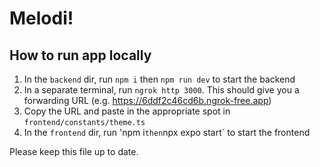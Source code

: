 # Melodi!

## How to run app locally 
1. In the `backend` dir, run `npm i` then `npm run dev` to start the backend
2. In a separate terminal, run `ngrok http 3000`. This should give you a forwarding URL (e.g. https://6ddf2c46cd6b.ngrok-free.app)
3. Copy the URL and paste in the appropriate spot in `frontend/constants/theme.ts`
4. In the `frontend` dir, run 'npm i` then `npx expo start` to start the frontend

Please keep this file up to date.

